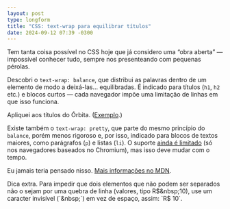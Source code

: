 ```yaml
---
layout: post
type: longform
title: "CSS: text-wrap para equilibrar títulos"
date: 2024-09-12 07:39 -0300
---
```

Tem tanta coisa possível no CSS hoje que já considero uma “obra aberta” — impossível conhecer tudo, sempre nos presenteando com pequenas pérolas.

Descobri o `text-wrap: balance`, que distribui as palavras dentro de um elemento de modo a deixá-las… equilibradas. É indicado para títulos (`h1`, `h2` etc.) e blocos curtos — cada navegador impõe uma limitação de linhas em que isso funciona.

Apliquei aos títulos do Órbita. ([Exemplo](https://manualdousuario.net/orbita-post/ticci-tabs-um-jeito-simples-de-acompanhar-seis-a-sete-sites-favoritos-ios/).)

Existe também o `text-wrap: pretty`, que parte do mesmo princípio do `balance`, porém menos rigoroso e, por isso, indicado para blocos de textos maiores, como parágrafos (`p`) e listas (`li`). O suporte [ainda é limitado](https://caniuse.com/mdn-css_properties_text-wrap_pretty) (só nos navegadores baseados no Chromium), mas isso deve mudar com o tempo.

Eu jamais teria pensado nisso. [Mais informações no MDN](https://developer.mozilla.org/en-US/docs/Web/CSS/text-wrap).

Dica extra. Para impedir que dois elementos que não podem ser separados não o sejam por uma quebra de linha (valores, tipo R$&nbsp;10), use um caracter invisível (`&nbsp;`) em vez de espaço, assim: `R$&nbsp;10`.